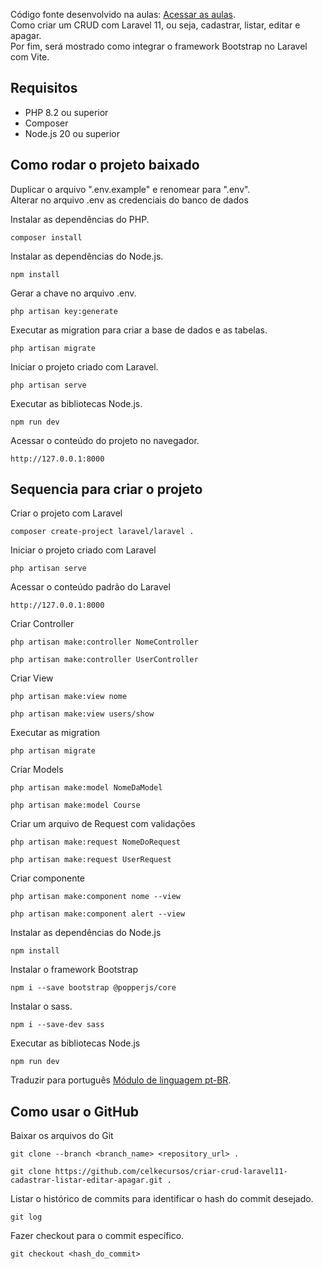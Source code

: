 Código fonte desenvolvido na aulas: [Acessar as aulas](https://www.youtube.com/watch?v=ZQJdYM1m4q0&list=PLmY5AEiqDWwAtyKsgpKg6_impHxMQdIFH).<br>
Como criar um CRUD com Laravel 11, ou seja, cadastrar, listar, editar e apagar.<br>
Por fim, será mostrado como integrar o framework Bootstrap no Laravel com Vite.<br>

## Requisitos

* PHP 8.2 ou superior
* Composer
* Node.js 20 ou superior<br>

## Como rodar o projeto baixado

Duplicar o arquivo ".env.example" e renomear para ".env".<br>
Alterar no arquivo .env as credenciais do banco de dados<br>

Instalar as dependências do PHP.
```
composer install
```

Instalar as dependências do Node.js.
```
npm install
```

Gerar a chave no arquivo .env.
```
php artisan key:generate
```

Executar as migration para criar a base de dados e as tabelas.
```
php artisan migrate
```

Iniciar o projeto criado com Laravel.
```
php artisan serve
```

Executar as bibliotecas Node.js.
```
npm run dev
```

Acessar o conteúdo do projeto no navegador.
```
http://127.0.0.1:8000
```

## Sequencia para criar o projeto

Criar o projeto com Laravel
```
composer create-project laravel/laravel .
```

Iniciar o projeto criado com Laravel
```
php artisan serve
```

Acessar o conteúdo padrão do Laravel
```
http://127.0.0.1:8000
```

Criar Controller
```
php artisan make:controller NomeController
```
```
php artisan make:controller UserController
```

Criar View
```
php artisan make:view nome
```
```
php artisan make:view users/show
```

Executar as migration
```
php artisan migrate
```

Criar Models
```
php artisan make:model NomeDaModel
```
```
php artisan make:model Course
```

Criar um arquivo de Request com validações
```
php artisan make:request NomeDoRequest
```
```
php artisan make:request UserRequest
```

Criar componente
```
php artisan make:component nome --view
```
```
php artisan make:component alert --view
```

Instalar as dependências do Node.js
```
npm install
```

Instalar o framework Bootstrap
```
npm i --save bootstrap @popperjs/core
```

Instalar o sass.
```
npm i --save-dev sass
```

Executar as bibliotecas Node.js
```
npm run dev
```

Traduzir para português [Módulo de linguagem pt-BR](https://github.com/lucascudo/laravel-pt-BR-localization).

## Como usar o GitHub
Baixar os arquivos do Git
```
git clone --branch <branch_name> <repository_url> .
```
```
git clone https://github.com/celkecursos/criar-crud-laravel11-cadastrar-listar-editar-apagar.git .
```

Listar o histórico de commits para identificar o hash do commit desejado.
```
git log
```

Fazer checkout para o commit específico.
```
git checkout <hash_do_commit>
```

